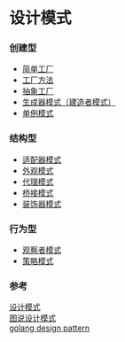 设计模式
=========

### 创建型

- [简单工厂](./01-simple-factory)
- [工厂方法](./02-factory-method)
- [抽象工厂](./03-abstract-factory)
- [生成器模式（建造者模式）](./04-builder)
- [单例模式](./05-singleton)


### 结构型

- [适配器模式](./06-adapter)
- [外观模式](./07-facade)
- [代理模式](./08-proxy)
- [桥接模式](./09-bridge)
- [装饰器模式](./10-decorator)


### 行为型

- [观察者模式](./11-observer)
- [策略模式](./12-strategy)


### 参考
[设计模式](https://www.wikiwand.com/zh-hans/%E8%AE%BE%E8%AE%A1%E6%A8%A1%E5%BC%8F%EF%BC%9A%E5%8F%AF%E5%A4%8D%E7%94%A8%E9%9D%A2%E5%90%91%E5%AF%B9%E8%B1%A1%E8%BD%AF%E4%BB%B6%E7%9A%84%E5%9F%BA%E7%A1%80)  
[图说设计模式](https://design-patterns.readthedocs.io/zh_CN/latest/index.html)  
[golang design pattern](https://github.com/senghoo/golang-design-pattern.git)

